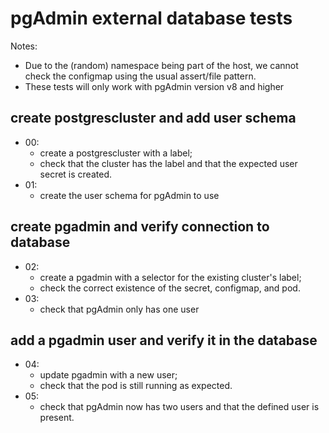 # pgAdmin external database tests

Notes: 
- Due to the (random) namespace being part of the host, we cannot check the configmap using the usual assert/file pattern.
- These tests will only work with pgAdmin version v8 and higher

## create postgrescluster and add user schema
* 00:
  * create a postgrescluster with a label;
  * check that the cluster has the label and that the expected user secret is created.
* 01: 
  * create the user schema for pgAdmin to use

 ## create pgadmin and verify connection to database
* 02:
  * create a pgadmin with a selector for the existing cluster's label;
  * check the correct existence of the secret, configmap, and pod.
* 03: 
  * check that pgAdmin only has one user

 ## add a pgadmin user and verify it in the database
* 04:
  * update pgadmin with a new user;
  * check that the pod is still running as expected.
* 05:
  * check that pgAdmin now has two users and that the defined user is present.
